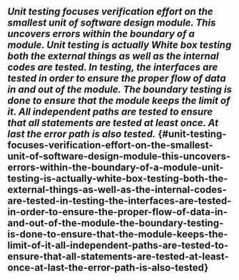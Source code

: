 ## **_Unit testing focuses verification effort on the smallest unit of software design module. This uncovers errors within the boundary of a module. Unit testing is actually White box testing both the external things as well as the internal codes are tested. In testing, the interfaces are tested in order to ensure the proper flow of data in and out of the module. The boundary testing is done to ensure that the module keeps the limit of it. All independent paths are tested to ensure that all statements are tested at least once. At last the error path is also tested._** {#unit-testing-focuses-verification-effort-on-the-smallest-unit-of-software-design-module-this-uncovers-errors-within-the-boundary-of-a-module-unit-testing-is-actually-white-box-testing-both-the-external-things-as-well-as-the-internal-codes-are-tested-in-testing-the-interfaces-are-tested-in-order-to-ensure-the-proper-flow-of-data-in-and-out-of-the-module-the-boundary-testing-is-done-to-ensure-that-the-module-keeps-the-limit-of-it-all-independent-paths-are-tested-to-ensure-that-all-statements-are-tested-at-least-once-at-last-the-error-path-is-also-tested}